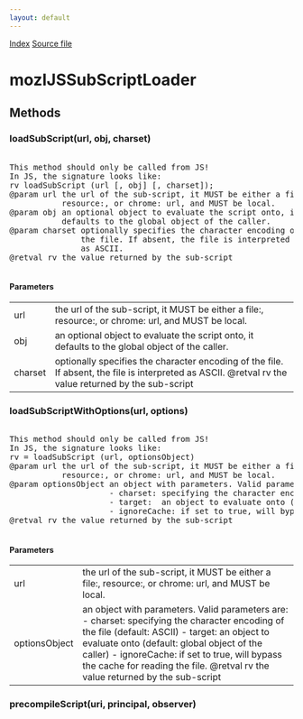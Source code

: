 ```yaml
---
layout: default
---
```

<div id='links'><a href="../index.html">Index</a>
<a href="http://dxr.mozilla.org/mozilla-central/source/js/xpconnect/idl/mozIJSSubScriptLoader.idl">Source file</a>
</div>

# mozIJSSubScriptLoader #

## Methods ##

### loadSubScript(url, obj, charset) ###
<pre>  
This method should only be called from JS!  
In JS, the signature looks like:  
rv loadSubScript (url [, obj] [, charset]);  
@param url the url of the sub-script, it MUST be either a file:,  
           resource:, or chrome: url, and MUST be local.  
@param obj an optional object to evaluate the script onto, it  
           defaults to the global object of the caller.  
@param charset optionally specifies the character encoding of  
               the file. If absent, the file is interpreted  
               as ASCII.  
@retval rv the value returned by the sub-script  
  
</pre>
#### Parameters ####

<table>

<tr>
<td>url</td>
<td>the url of the sub-script, it MUST be either a file:,  
           resource:, or chrome: url, and MUST be local.  
</td>
</tr>

<tr>
<td>obj</td>
<td>an optional object to evaluate the script onto, it  
           defaults to the global object of the caller.  
</td>
</tr>

<tr>
<td>charset</td>
<td>optionally specifies the character encoding of  
               the file. If absent, the file is interpreted  
               as ASCII.  
@retval rv the value returned by the sub-script  
</td>
</tr>

</table>

### loadSubScriptWithOptions(url, options) ###
<pre>  
This method should only be called from JS!  
In JS, the signature looks like:  
rv = loadSubScript (url, optionsObject)  
@param url the url of the sub-script, it MUST be either a file:,  
           resource:, or chrome: url, and MUST be local.  
@param optionsObject an object with parameters. Valid parameters are:  
                     - charset: specifying the character encoding of the file (default: ASCII)  
                     - target:  an object to evaluate onto (default: global object of the caller)  
                     - ignoreCache: if set to true, will bypass the cache for reading the file.  
@retval rv the value returned by the sub-script  
  
</pre>
#### Parameters ####

<table>

<tr>
<td>url</td>
<td>the url of the sub-script, it MUST be either a file:,  
           resource:, or chrome: url, and MUST be local.  
</td>
</tr>

<tr>
<td>optionsObject</td>
<td>an object with parameters. Valid parameters are:  
                     - charset: specifying the character encoding of the file (default: ASCII)  
                     - target:  an object to evaluate onto (default: global object of the caller)  
                     - ignoreCache: if set to true, will bypass the cache for reading the file.  
@retval rv the value returned by the sub-script  
</td>
</tr>

</table>

### precompileScript(uri, principal, observer) ###
